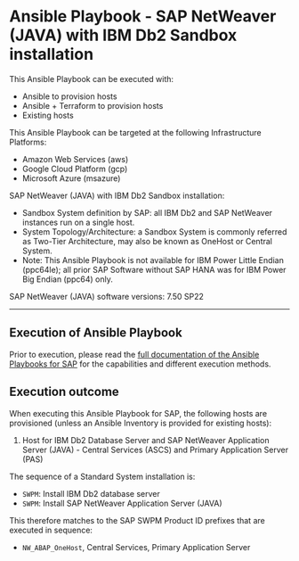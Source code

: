 # Ansible Playbook - SAP NetWeaver (JAVA) with IBM Db2 Sandbox installation

This Ansible Playbook can be executed with:
- Ansible to provision hosts
- Ansible + Terraform to provision hosts
- Existing hosts

This Ansible Playbook can be targeted at the following Infrastructure Platforms:
- Amazon Web Services (aws)
- Google Cloud Platform (gcp)
- Microsoft Azure (msazure)

SAP NetWeaver (JAVA) with IBM Db2 Sandbox installation:
- Sandbox System definition by SAP: all IBM Db2 and SAP NetWeaver instances run on a single host.
- System Topology/Architecture: a Sandbox System is commonly referred as Two-Tier Architecture, may also be known as OneHost or Central System.
- Note: This Ansible Playbook is not available for IBM Power Little Endian (ppc64le); all prior SAP Software without SAP HANA was for IBM Power Big Endian (ppc64) only.

SAP NetWeaver (JAVA) software versions:
7.50 SP22

---

## Execution of Ansible Playbook

Prior to execution, please read the [full documentation of the Ansible Playbooks for SAP](../../docs/README.md) for the capabilities and different execution methods.

## Execution outcome

When executing this Ansible Playbook for SAP, the following hosts are provisioned (unless an Ansible Inventory is provided for existing hosts):
1. Host for IBM Db2 Database Server and SAP NetWeaver Application Server (JAVA) - Central Services (ASCS) and Primary Application Server (PAS)

The sequence of a Standard System installation is:
- `SWPM`: Install IBM Db2 database server
- `SWPM`: Install SAP NetWeaver Application Server (JAVA)

This therefore matches to the SAP SWPM Product ID prefixes that are executed in sequence:
- `NW_ABAP_OneHost`, Central Services, Primary Application Server
